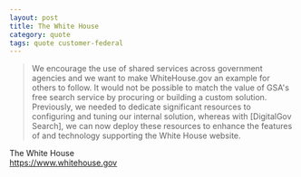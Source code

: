 ```yaml
---
layout: post
title: The White House
category: quote
tags: quote customer-federal
---
```


> We encourage the use of shared services across government agencies and we want to make WhiteHouse.gov an example for others to follow. It would not be possible to match the value of GSA's free search service by procuring or building a custom solution. Previously, we needed to dedicate significant resources to configuring and tuning our internal solution, whereas with [DigitalGov Search], we can now deploy these resources to enhance the features of and technology supporting the White House website.

The White House  
<https://www.whitehouse.gov>
